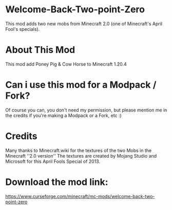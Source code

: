 # Welcome-Back-Two-point-Zero
This mod adds two new mobs from Minecraft 2.0 (one of Minecraft's April Fool's specials).



# About This Mod

This mod add Poney Pig & Cow Horse to Minecraft 1.20.4

 
# Can i use this mod for a Modpack / Fork?

Of course you can, you don't need my permission, but please mention me in the credits if you're making a Modpack or a Fork, etc :)

# Credits

 

Many thanks to Minecraft.wiki for the textures of the two Mobs in the Minecraft ''2.0 version'' The textures are created by Mojang Studio and Microsoft for this April Fools Special of 2013.

# Download the mod link:

https://www.curseforge.com/minecraft/mc-mods/welcome-back-two-point-zero

